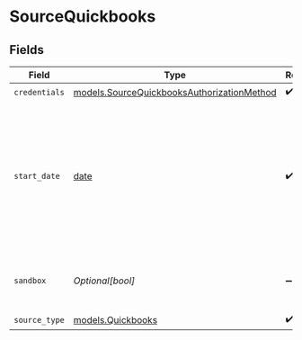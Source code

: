 # SourceQuickbooks


## Fields

| Field                                                                                                                                                              | Type                                                                                                                                                               | Required                                                                                                                                                           | Description                                                                                                                                                        | Example                                                                                                                                                            |
| ------------------------------------------------------------------------------------------------------------------------------------------------------------------ | ------------------------------------------------------------------------------------------------------------------------------------------------------------------ | ------------------------------------------------------------------------------------------------------------------------------------------------------------------ | ------------------------------------------------------------------------------------------------------------------------------------------------------------------ | ------------------------------------------------------------------------------------------------------------------------------------------------------------------ |
| `credentials`                                                                                                                                                      | [models.SourceQuickbooksAuthorizationMethod](../models/sourcequickbooksauthorizationmethod.md)                                                                     | :heavy_check_mark:                                                                                                                                                 | N/A                                                                                                                                                                |                                                                                                                                                                    |
| `start_date`                                                                                                                                                       | [date](https://docs.python.org/3/library/datetime.html#date-objects)                                                                                               | :heavy_check_mark:                                                                                                                                                 | The default value to use if no bookmark exists for an endpoint (rfc3339 date string). E.g, 2021-03-20T00:00:00Z. Any data before this date will not be replicated. | 2021-03-20T00:00:00Z                                                                                                                                               |
| `sandbox`                                                                                                                                                          | *Optional[bool]*                                                                                                                                                   | :heavy_minus_sign:                                                                                                                                                 | Determines whether to use the sandbox or production environment.                                                                                                   |                                                                                                                                                                    |
| `source_type`                                                                                                                                                      | [models.Quickbooks](../models/quickbooks.md)                                                                                                                       | :heavy_check_mark:                                                                                                                                                 | N/A                                                                                                                                                                |                                                                                                                                                                    |